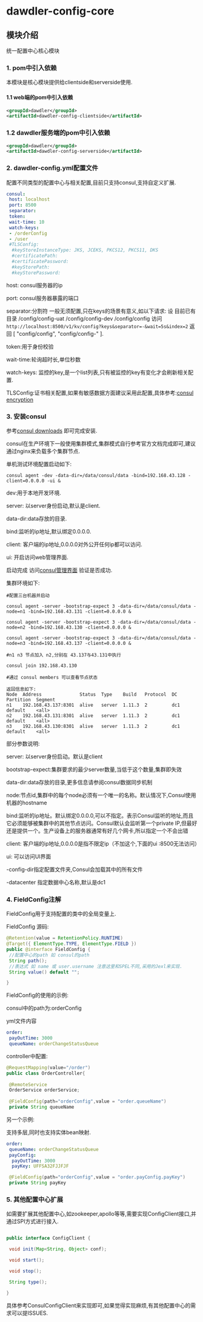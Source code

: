 # dawdler-config-core

## 模块介绍

统一配置中心核心模块

### 1. pom中引入依赖

本模块是核心模块提供给clientside和serverside使用.

#### 1.1 web端的pom中引入依赖

```xml
<groupId>dawdler</groupId>
<artifactId>dawdler-config-clientside</artifactId>
```

### 1.2 dawdler服务端的pom中引入依赖

```xml
<groupId>dawdler</groupId>
<artifactId>dawdler-config-serverside</artifactId>
```

### 2. dawdler-config.yml配置文件

配置不同类型的配置中心与相关配置,目前只支持consul,支持自定义扩展.

```yml
consul:
 host: localhost
 port: 8500
 separator: 
 token: 
 wait-time: 10
 watch-keys: 
 - /orderConfig
 - /user
 #TLSConfig:
  #keyStoreInstanceType: JKS, JCEKS, PKCS12, PKCS11, DKS
  #certificatePath:
  #certificatePassword:
  #keyStorePath:
  #keyStorePassword:
```

host: consul服务器的ip

port: consul服务器暴露的端口

separator:分割符 一般无须配置,只在keys的场景有意义,如以下请求:
 设 目前已有目录 /config/config-uat /config/config-dev /config/config
访问 ```http://localhost:8500/v1/kv/config?keys&separator=-&wait=5s&index=2``` 返回 [
"config/config", "config/config-" ].

token:用于身份校验

wait-time:轮询超时长,单位秒数

 watch-keys: 监控的key,是一个list列表,只有被监控的key有变化才会刷新相关配置.

 TLSConfig:证书相关配置,如果有敏感数据方面建议采用此配置,具体参考:[consul encryption](https://www.consul.io/docs/security/encryption)

### 3. 安装consul

参考[consul downloads](https://www.consul.io/downloads) 即可完成安装.

consul在生产环境下一般使用集群模式,集群模式自行参考官方文档完成即可,建议通过nginx来负载多个集群节点.

单机测试环境配置启动如下:

```shell
consul agent -dev -data-dir=/data/consul/data -bind=192.168.43.128 -client=0.0.0.0 -ui &
```

dev:用于本地开发环境.

server: 以server身份启动,默认是client.

data-dir:data存放的目录.

bind:监听的ip地址,默认绑定0.0.0.0.

client: 客户端的ip地址,0.0.0.0对外公开任何ip都可以访问.

ui: 开启访问web管理界面.

启动完成 访问[consul管理界面](http://localhost:8500/) 验证是否成功.

集群环境如下:

```shell
#配置三台机器并启动

consul agent -server -bootstrap-expect 3 -data-dir=/data/consul/data -node=n1 -bind=192.168.43.131 -client=0.0.0.0 &

consul agent -server -bootstrap-expect 3 -data-dir=/data/consul/data -node=n2 -bind=192.168.43.130 -client=0.0.0.0 &

consul agent -server -bootstrap-expect 3 -data-dir=/data/consul/data -node=n3 -bind=192.168.43.137 -client=0.0.0.0 &

#n1 n3 节点加入 n2,分别在 43.137与43.131中执行

consul join 192.168.43.130

#通过 consul members 可以查看节点状态

返回信息如下:
Node  Address              Status  Type    Build   Protocol  DC   Partition  Segment
n1    192.168.43.137:8301  alive   server  1.11.3  2         dc1  default    <all>
n2    192.168.43.131:8301  alive   server  1.11.3  2         dc1  default    <all>
n3    192.168.43.130:8301  alive   server  1.11.3  2         dc1  default    <all>

```
部分参数说明:

server: 以server身份启动。默认是client

bootstrap-expect:集群要求的最少server数量,当低于这个数量,集群即失效

data-dir:data存放的目录,更多信息请参阅consul数据同步机制

node:节点id,集群中的每个node必须有一个唯一的名称。默认情况下,Consul使用机器的hostname

bind:监听的ip地址。默认绑定0.0.0.0,可以不指定。表示Consul监听的地址,而且它必须能够被集群中的其他节点访问。Consul默认会监听第一个private IP,但最好还是提供一个。生产设备上的服务器通常有好几个网卡,所以指定一个不会出错

client: 客户端的ip地址,0.0.0.0是指不限定ip（不加这个,下面的ui :8500无法访问）

ui: 可以访问UI界面

-config-dir指定配置文件夹,Consul会加载其中的所有文件

-datacenter 指定数据中心名称,默认是dc1


### 4. FieldConfig注解

FieldConfig用于支持配置的类中的全局变量上.

FieldConfig 源码:

```java
@Retention(value = RetentionPolicy.RUNTIME)
@Target({ ElementType.TYPE, ElementType.FIELD })
public @interface FieldConfig {
 //配置中心的path 如 consul的path
 String path();
 //表达式 如 name 或 user.username 注意这里和SPEL不同,采用的Jexl来实现.
 String value() default "";

}
```

FieldConfig的使用的示例:

consul中的path为:orderConfig

yml文件内容

```yml
order:
 payOutTime: 3000
 queueName: orderChangeStatusQueue
```

controller中配置:

```java
@RequestMapping(value="/order")
public class OrderController{
 
 @RemoteService
 OrderService orderService;
 
 @FieldConfig(path="orderConfig",value = "order.queueName")
 private String queueName
```

另一个示例:

支持多层,同时也支持实体bean映射.

```yml
order:
 queueName: orderChangeStatusQueue
 payConfig:
  payOutTime: 3000
  payKey: UFFSA32FJJFJF
```

```java
 @FieldConfig(path="orderConfig",value = "order.payConfig.payKey")
 private String payKey
```

### 5. 其他配置中心扩展

如需要扩展其他配置中心,如zookeeper,apollo等等,需要实现ConfigClient接口,并通过SPI方式进行接入.

```java

public interface ConfigClient {

 void init(Map<String, Object> conf);

 void start();

 void stop();

 String type();

}

```

具体参考ConsulConfigClient来实现即可,如果觉得实现麻烦,有其他配置中心的需求可以提ISSUES.

